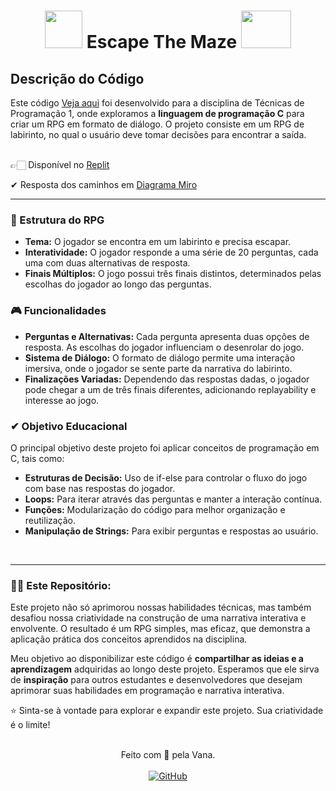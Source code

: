 <div align="center">
  <h1><img src="https://media.tenor.com/JfiEuZyOJX4AAAAi/key-turning.gif" width="60" height="60"> Escape The Maze <img src="https://media.tenor.com/JfiEuZyOJX4AAAAi/key-turning.gif" width="80" height="60"></h1>
</div>

## **Descrição do Código**

Este código [Veja aqui](https://github.com/Vannella/ESCAPE-THE-MAZE/blob/main/main.c) foi desenvolvido para a disciplina de Técnicas de Programação 1, onde exploramos a **linguagem de programação C** para criar um RPG em formato de diálogo. O projeto consiste em um RPG de labirinto, no qual o usuário deve tomar decisões para encontrar a saída.<br>
<br>


👉🏻 Disponível no [Replit](https://replit.com/@GiovanaMerces/ESCAPE-THE-MAZE) <br>

✔ Resposta dos caminhos em [Diagrama Miro](https://miro.com/welcomeonboard/THAyajZUU2VvMlBOcm1Bek9STGVxOEMwTDZlUkdydUxkOUV5YlpOdk5qekJSc3JtTDBaVk5BV3pGd2UwTnFERHwzNDU4NzY0NTkzMDYzODc5Nzg5fDI=?share_link_id=728376486309)

---

### **👾 Estrutura do RPG**

* **Tema:** O jogador se encontra em um labirinto e precisa escapar.<br>
* **Interatividade:** O jogador responde a uma série de 20 perguntas, cada uma com duas alternativas de resposta.<br>
* **Finais Múltiplos:** O jogo possui três finais distintos, determinados pelas escolhas do jogador ao longo das perguntas.<br>

  
### **🎮 Funcionalidades**

* **Perguntas e Alternativas:** Cada pergunta apresenta duas opções de resposta. As escolhas do jogador influenciam o desenrolar do jogo.<br>
* **Sistema de Diálogo:** O formato de diálogo permite uma interação imersiva, onde o jogador se sente parte da narrativa do labirinto.<br>
* **Finalizações Variadas:** Dependendo das respostas dadas, o jogador pode chegar a um de três finais diferentes, adicionando replayability e interesse ao jogo.<br>

  
### **✔ Objetivo Educacional**

O principal objetivo deste projeto foi aplicar conceitos de programação em C, tais como:<br>

* **Estruturas de Decisão:** Uso de if-else para controlar o fluxo do jogo com base nas respostas do jogador.<br>
* **Loops:** Para iterar através das perguntas e manter a interação contínua.<br>
* **Funções:** Modularização do código para melhor organização e reutilização.<br>
* **Manipulação de Strings:** Para exibir perguntas e respostas ao usuário.<br>

<br>

---

### 👍🏻 Este Repositório:

Este projeto não só aprimorou nossas habilidades técnicas, mas também desafiou nossa criatividade na construção de uma narrativa interativa e envolvente. O resultado é um RPG simples, mas eficaz, que demonstra a aplicação prática dos conceitos aprendidos na disciplina.<br>

Meu objetivo ao disponibilizar este código é **compartilhar as ideias e a aprendizagem** adquiridas ao longo deste projeto. Esperamos que ele sirva de **inspiração** para outros estudantes e desenvolvedores que desejam aprimorar suas habilidades em programação e narrativa interativa. 

⭐ Sinta-se à vontade para explorar e expandir este projeto. Sua criatividade é o limite!

<br>

 <div align="center">
   Feito com 💜 pela Vana. <br><br>
   <a href="https://github.com/Vannella">
      <img src="https://img.shields.io/badge/GitHub-000000?style=for-the-badge&logo=github&logoColor=purple" alt="GitHub">
   </a>
</div>


